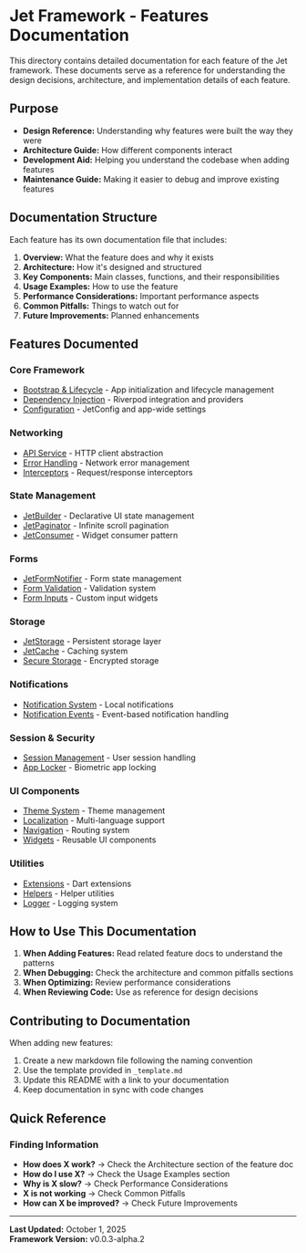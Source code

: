 # Jet Framework - Features Documentation

This directory contains detailed documentation for each feature of the Jet framework. These documents serve as a reference for understanding the design decisions, architecture, and implementation details of each feature.

## Purpose

- **Design Reference:** Understanding why features were built the way they were
- **Architecture Guide:** How different components interact
- **Development Aid:** Helping you understand the codebase when adding features
- **Maintenance Guide:** Making it easier to debug and improve existing features

## Documentation Structure

Each feature has its own documentation file that includes:

1. **Overview:** What the feature does and why it exists
2. **Architecture:** How it's designed and structured
3. **Key Components:** Main classes, functions, and their responsibilities
4. **Usage Examples:** How to use the feature
5. **Performance Considerations:** Important performance aspects
6. **Common Pitfalls:** Things to watch out for
7. **Future Improvements:** Planned enhancements

## Features Documented

### Core Framework
- [Bootstrap & Lifecycle](./01_bootstrap_lifecycle.md) - App initialization and lifecycle management
- [Dependency Injection](./02_dependency_injection.md) - Riverpod integration and providers
- [Configuration](./03_configuration.md) - JetConfig and app-wide settings

### Networking
- [API Service](./04_api_service.md) - HTTP client abstraction
- [Error Handling](./05_error_handling.md) - Network error management
- [Interceptors](./06_interceptors.md) - Request/response interceptors

### State Management
- [JetBuilder](./07_jet_builder.md) - Declarative UI state management
- [JetPaginator](./08_jet_paginator.md) - Infinite scroll pagination
- [JetConsumer](./09_jet_consumer.md) - Widget consumer pattern

### Forms
- [JetFormNotifier](./10_form_notifier.md) - Form state management
- [Form Validation](./11_form_validation.md) - Validation system
- [Form Inputs](./12_form_inputs.md) - Custom input widgets

### Storage
- [JetStorage](./13_storage.md) - Persistent storage layer
- [JetCache](./14_cache.md) - Caching system
- [Secure Storage](./15_secure_storage.md) - Encrypted storage

### Notifications
- [Notification System](./16_notifications.md) - Local notifications
- [Notification Events](./17_notification_events.md) - Event-based notification handling

### Session & Security
- [Session Management](./18_session_management.md) - User session handling
- [App Locker](./19_app_locker.md) - Biometric app locking

### UI Components
- [Theme System](./20_theme_system.md) - Theme management
- [Localization](./21_localization.md) - Multi-language support
- [Navigation](./22_navigation.md) - Routing system
- [Widgets](./23_widgets.md) - Reusable UI components

### Utilities
- [Extensions](./24_extensions.md) - Dart extensions
- [Helpers](./25_helpers.md) - Helper utilities
- [Logger](./26_logger.md) - Logging system

## How to Use This Documentation

1. **When Adding Features:** Read related feature docs to understand the patterns
2. **When Debugging:** Check the architecture and common pitfalls sections
3. **When Optimizing:** Review performance considerations
4. **When Reviewing Code:** Use as reference for design decisions

## Contributing to Documentation

When adding new features:

1. Create a new markdown file following the naming convention
2. Use the template provided in `_template.md`
3. Update this README with a link to your documentation
4. Keep documentation in sync with code changes

## Quick Reference

### Finding Information

- **How does X work?** → Check the Architecture section of the feature doc
- **How do I use X?** → Check the Usage Examples section
- **Why is X slow?** → Check Performance Considerations
- **X is not working** → Check Common Pitfalls
- **How can X be improved?** → Check Future Improvements

---

**Last Updated:** October 1, 2025  
**Framework Version:** v0.0.3-alpha.2

